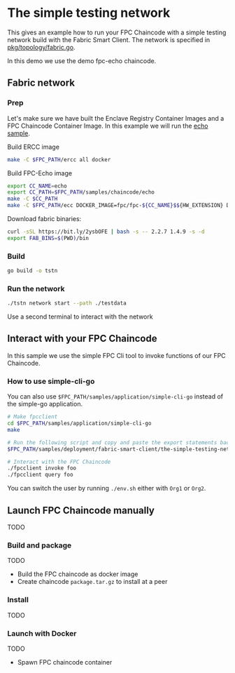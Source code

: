 # The simple testing network

This gives an example how to run your FPC Chaincode with a simple testing network build with the Fabric Smart Client.
The network is specified in [pkg/topology/fabric.go](pkg/topology/fabric.go).

In this demo we use the demo fpc-echo chaincode.

## Fabric network

### Prep

Let's make sure we have built the Enclave Registry Container Images and a FPC Chaincode Container Image.
In this example we will run the [echo sample](../../../chaincode/echo). 

Build ERCC image
```bash
make -C $FPC_PATH/ercc all docker
```

Build FPC-Echo image
```bash
export CC_NAME=echo
export CC_PATH=$FPC_PATH/samples/chaincode/echo
make -C $CC_PATH
make -C $FPC_PATH/ecc DOCKER_IMAGE=fpc/fpc-${CC_NAME}$${HW_EXTENSION} DOCKER_ENCLAVE_SO_PATH=$CC_PATH/_build/lib all docker
``` 

Download fabric binaries:

```bash
curl -sSL https://bit.ly/2ysbOFE | bash -s -- 2.2.7 1.4.9 -s -d
export FAB_BINS=$(PWD)/bin
```

### Build

```bash
go build -o tstn
```

### Run the network

```bash
./tstn network start --path ./testdata
```
Use a second terminal to interact with the network

## Interact with your FPC Chaincode

In this sample we use the simple FPC Cli tool to invoke functions of our FPC Chaincode.

### How to use simple-cli-go

You can also use `$FPC_PATH/samples/application/simple-cli-go` instead of the simple-go application.

```bash
# Make fpcclient
cd $FPC_PATH/samples/application/simple-cli-go
make

# Run the following script and copy and paste the export statements back into your terminal
$FPC_PATH/samples/deployment/fabric-smart-client/the-simple-testing-network/env.sh Org1

# Interact with the FPC Chaincode
./fpcclient invoke foo
./fpcclient query foo
```

You can switch the user by running `./env.sh` either with `Org1` or `Org2`.


## Launch FPC Chaincode manually
TODO

### Build and package

TODO
- Build the FPC chaincode as docker image
- Create chaincode `package.tar.gz` to install at a peer

### Install

TODO

### Launch with Docker

TODO
- Spawn FPC chaincode container 
